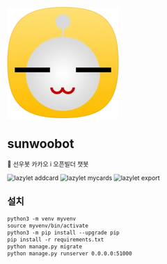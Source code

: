 ![Sunwoobot Logo](./img/sunwoobot.png)

# sunwoobot
🤖 선우봇 카카오 i 오픈빌더 챗봇

![lazylet addcard](https://github.com/swparkaust/sunwoobot/raw/master/img/lazylet-addcard.jpeg)
![lazylet mycards](https://github.com/swparkaust/sunwoobot/raw/master/img/lazylet-mycards.jpeg)
![lazylet export](https://github.com/swparkaust/sunwoobot/raw/master/img/lazylet-export.jpeg)

## 설치
```
python3 -m venv myvenv
source myvenv/bin/activate
python3 -m pip install --upgrade pip
pip install -r requirements.txt
python manage.py migrate
python manage.py runserver 0.0.0.0:51000
```
